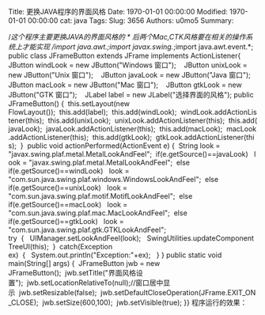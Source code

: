 Title: 更换JAVA程序的界面风格
Date: 1970-01-01 00:00:00
Modified: 1970-01-01 00:00:00
cat: java
Tags: 
Slug: 3656
Authors: u0mo5 
Summary: 

/*这个程序主要更换JAVA的界面风格的 * 后两个Mac,CTK风格要在相关的操作系统上才能实现 */import java.awt.*;import javax.swing.*;import java.awt.event.*;
public class JFrameButton extends JFrame implements ActionListener{    JButton windLook = new JButton("Windows 窗口");    JButton unixLook = new JButton("Unix 窗口");    JButton javaLook = new JButton("Java 窗口");    JButton macLook = new JButton("Mac 窗口");    JButton gtkLook = new JButton("GTK 窗口");    JLabel label = new JLabel("选择界面的风格"); public JFrameButton() {  this.setLayout(new FlowLayout());  this.add(label);  this.add(windLook);  windLook.addActionListener(this);  this.add(unixLook);  unixLook.addActionListener(this);  this.add(javaLook);  javaLook.addActionListener(this);  this.add(macLook);  macLook.addActionListener(this);  this.add(gtkLook);  gtkLook.addActionListener(this); 
}
 public void actionPerformed(ActionEvent e) {  String look = "javax.swing.plaf.metal.MetalLookAndFeel";  if(e.getSource()==javaLook)   look = "javax.swing.plaf.metal.MetalLookAndFeel";  else if(e.getSource()==windLook)   look = "com.sun.java.swing.plaf.windows.WindowsLookAndFeel";  else if(e.getSource()==unixLook)   look = "com.sun.java.swing.plaf.motif.MotifLookAndFeel";  else if(e.getSource()==macLook)   look = "com.sun.java.swing.plaf.mac.MacLookAndFeel";  else if(e.getSource()==gtkLook)   look = "com.sun.java.swing.plaf.gtk.GTKLookAndFeel";
   try  {   UIManager.setLookAndFeel(look);   SwingUtilities.updateComponentTreeUI(this);  }  catch(Exception ex)  {   System.out.println("Exception:"+ex);   } } public static void main(String[] args) {  JFrameButton jwb = new JFrameButton();  jwb.setTitle("界面风格设置");  jwb.setLocationRelativeTo(null);//窗口居中显示  jwb.setResizable(false);  jwb.setDefaultCloseOperation(JFrame.EXIT_ON_CLOSE);  jwb.setSize(600,100);  jwb.setVisible(true); }}
程序运行的效果：

